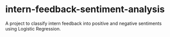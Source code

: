 # intern-feedback-sentiment-analysis
A project to classify intern feedback into positive and negative sentiments using Logistic Regression.
